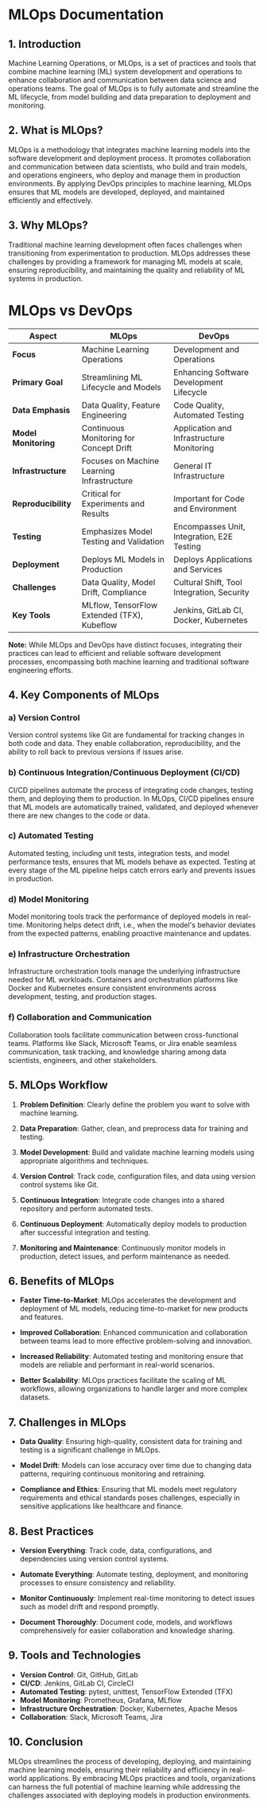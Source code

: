 # MLOps Documentation
## 1. Introduction

Machine Learning Operations, or MLOps, is a set of practices and tools that combine machine learning (ML) system development and operations to enhance collaboration and communication between data science and operations teams. The goal of MLOps is to fully automate and streamline the ML lifecycle, from model building and data preparation to deployment and monitoring.

## 2. What is MLOps?

MLOps is a methodology that integrates machine learning models into the software development and deployment process. It promotes collaboration and communication between data scientists, who build and train models, and operations engineers, who deploy and manage them in production environments. By applying DevOps principles to machine learning, MLOps ensures that ML models are developed, deployed, and maintained efficiently and effectively.

## 3. Why MLOps?

Traditional machine learning development often faces challenges when transitioning from experimentation to production. MLOps addresses these challenges by providing a framework for managing ML models at scale, ensuring reproducibility, and maintaining the quality and reliability of ML systems in production.
# MLOps vs DevOps

| Aspect            | MLOps                                    | DevOps                                    |
|-------------------|-------------------------------------------|--------------------------------------------|
| **Focus**         | Machine Learning Operations               | Development and Operations                 |
| **Primary Goal**  | Streamlining ML Lifecycle and Models      | Enhancing Software Development Lifecycle    |
| **Data Emphasis** | Data Quality, Feature Engineering         | Code Quality, Automated Testing            |
| **Model Monitoring** | Continuous Monitoring for Concept Drift  | Application and Infrastructure Monitoring   |
| **Infrastructure** | Focuses on Machine Learning Infrastructure | General IT Infrastructure                 |
| **Reproducibility** | Critical for Experiments and Results     | Important for Code and Environment         |
| **Testing**       | Emphasizes Model Testing and Validation   | Encompasses Unit, Integration, E2E Testing  |
| **Deployment**    | Deploys ML Models in Production           | Deploys Applications and Services          |
| **Challenges**    | Data Quality, Model Drift, Compliance     | Cultural Shift, Tool Integration, Security  |
| **Key Tools**     | MLflow, TensorFlow Extended (TFX), Kubeflow | Jenkins, GitLab CI, Docker, Kubernetes     |

**Note:** While MLOps and DevOps have distinct focuses, integrating their practices can lead to efficient and reliable software development processes, encompassing both machine learning and traditional software engineering efforts.


## 4. Key Components of MLOps

### a) Version Control

Version control systems like Git are fundamental for tracking changes in both code and data. They enable collaboration, reproducibility, and the ability to roll back to previous versions if issues arise.

### b) Continuous Integration/Continuous Deployment (CI/CD)

CI/CD pipelines automate the process of integrating code changes, testing them, and deploying them to production. In MLOps, CI/CD pipelines ensure that ML models are automatically trained, validated, and deployed whenever there are new changes to the code or data.

### c) Automated Testing

Automated testing, including unit tests, integration tests, and model performance tests, ensures that ML models behave as expected. Testing at every stage of the ML pipeline helps catch errors early and prevents issues in production.

### d) Model Monitoring

Model monitoring tools track the performance of deployed models in real-time. Monitoring helps detect drift, i.e., when the model's behavior deviates from the expected patterns, enabling proactive maintenance and updates.

### e) Infrastructure Orchestration

Infrastructure orchestration tools manage the underlying infrastructure needed for ML workloads. Containers and orchestration platforms like Docker and Kubernetes ensure consistent environments across development, testing, and production stages.

### f) Collaboration and Communication

Collaboration tools facilitate communication between cross-functional teams. Platforms like Slack, Microsoft Teams, or Jira enable seamless communication, task tracking, and knowledge sharing among data scientists, engineers, and other stakeholders.

## 5. MLOps Workflow

1. **Problem Definition**: Clearly define the problem you want to solve with machine learning.

2. **Data Preparation**: Gather, clean, and preprocess data for training and testing.

3. **Model Development**: Build and validate machine learning models using appropriate algorithms and techniques.

4. **Version Control**: Track code, configuration files, and data using version control systems like Git.

5. **Continuous Integration**: Integrate code changes into a shared repository and perform automated tests.

6. **Continuous Deployment**: Automatically deploy models to production after successful integration and testing.

7. **Monitoring and Maintenance**: Continuously monitor models in production, detect issues, and perform maintenance as needed.

## 6. Benefits of MLOps

- **Faster Time-to-Market**: MLOps accelerates the development and deployment of ML models, reducing time-to-market for new products and features.
  
- **Improved Collaboration**: Enhanced communication and collaboration between teams lead to more effective problem-solving and innovation.

- **Increased Reliability**: Automated testing and monitoring ensure that models are reliable and performant in real-world scenarios.

- **Better Scalability**: MLOps practices facilitate the scaling of ML workflows, allowing organizations to handle larger and more complex datasets.

## 7. Challenges in MLOps

- **Data Quality**: Ensuring high-quality, consistent data for training and testing is a significant challenge in MLOps.

- **Model Drift**: Models can lose accuracy over time due to changing data patterns, requiring continuous monitoring and retraining.

- **Compliance and Ethics**: Ensuring that ML models meet regulatory requirements and ethical standards poses challenges, especially in sensitive applications like healthcare and finance.

## 8. Best Practices

- **Version Everything**: Track code, data, configurations, and dependencies using version control systems.

- **Automate Everything**: Automate testing, deployment, and monitoring processes to ensure consistency and reliability.

- **Monitor Continuously**: Implement real-time monitoring to detect issues such as model drift and respond promptly.

- **Document Thoroughly**: Document code, models, and workflows comprehensively for easier collaboration and knowledge sharing.

## 9. Tools and Technologies

- **Version Control**: Git, GitHub, GitLab
- **CI/CD**: Jenkins, GitLab CI, CircleCI
- **Automated Testing**: pytest, unittest, TensorFlow Extended (TFX)
- **Model Monitoring**: Prometheus, Grafana, MLflow
- **Infrastructure Orchestration**: Docker, Kubernetes, Apache Mesos
- **Collaboration**: Slack, Microsoft Teams, Jira

## 10. Conclusion

MLOps streamlines the process of developing, deploying, and maintaining machine learning models, ensuring their reliability and efficiency in real-world applications. By embracing MLOps practices and tools, organizations can harness the full potential of machine learning while addressing the challenges associated with deploying models in production environments.
